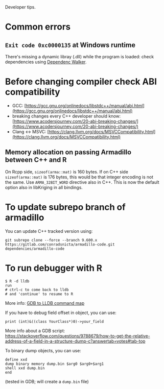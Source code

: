 Developer tips.

# Common errors
 
## `Exit code 0xc0000135` at Windows runtime

There's missing a dynamic libray (.dll) while the program is loaded: check dependencies using [Dependenc Walker](http://www.dependencywalker.com).

# Before changing compiler check ABI compatibility

* GCC:
  [https://gcc.gnu.org/onlinedocs/libstdc++/manual/abi.html](https://gcc.gnu.org/onlinedocs/libstdc++/manual/abi.html)
* breaking changes every C++ developer should know: 
  [https://www.acodersjourney.com/20-abi-breaking-changes/](https://www.acodersjourney.com/20-abi-breaking-changes/)
* Clang <-> MSVC:
  [https://clang.llvm.org/docs/MSVCCompatibility.html](https://clang.llvm.org/docs/MSVCCompatibility.html)

## Memory allocation on passing Armadillo between C++ and R

On Rcpp side, `sizeof(arma::mat)` is 160 bytes. If on C++ side `sizeof(arma::mat)` is 176 bytes, this would be that integer encoding is not the same.
Use `ARMA_32BIT_WORD` directive also in C++. This is now the default option also in libKriging in all bindings.  

# To update subrepo branch of armadillo

You can update C++ tracked version using: 
```shell
git subrepo clone --force --branch 9.600.x https://gitlab.com/conradsnicta/armadillo-code.git dependencies/armadillo-code
```

# To run debugger with R

```shell
$ R -d lldb
run
# ctrl-c to come back to lldb
# and 'continue' to resume to R 
```

More info: [GDB to LLDB command map](https://lldb.llvm.org/use/map.html)

If you have to debug field offset in object, you can use:
```
print (int)&((class YourClass*)0)->your_field
```
More info about a GDB script: https://stackoverflow.com/questions/9788679/how-to-get-the-relative-address-of-a-field-in-a-structure-dump-c?answertab=votes#tab-top

To binary dump objects, you can use:
```
define xxd
dump binary memory dump.bin $arg0 $arg0+$arg1
shell xxd dump.bin
end
```
(tested in GDB; will create a `dump.bin` file) 

